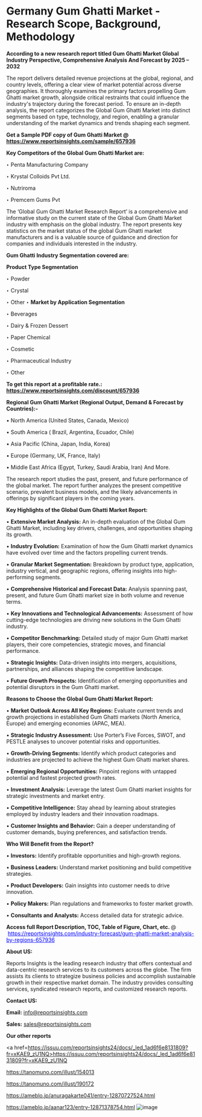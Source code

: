 # Germany Gum Ghatti Market - Research Scope, Background, Methodology

<strong>According to a new research report titled Gum Ghatti Market Global Industry Perspective, Comprehensive Analysis And Forecast by 2025 – 2032</strong>

The report delivers detailed revenue projections at the global, regional, and country levels, offering a clear view of market potential across diverse geographies. It thoroughly examines the primary factors propelling Gum Ghatti market growth, alongside critical restraints that could influence the industry's trajectory during the forecast period. To ensure an in-depth analysis, the report categorizes the Global Gum Ghatti Market into distinct segments based on type, technology, and region, enabling a granular understanding of the market dynamics and trends shaping each segment.

<strong>Get a Sample PDF copy of Gum Ghatti Market </strong><strong>@<a href=https://www.reportsinsights.com/sample/657936 style=color:#0000ff;> https://www.reportsinsights.com/sample/657936</a></strong></font>

<strong>Key Competitors of the Global Gum Ghatti Market are:</strong>

‣ Penta Manufacturing Company

‣ Krystal Colloids Pvt Ltd.

‣ Nutriroma

‣ Premcem Gums Pvt

The ‘Global Gum Ghatti Market Research Report’ is a comprehensive and informative study on the current state of the Global Gum Ghatti Market industry with emphasis on the global industry. The report presents key statistics on the market status of the global Gum Ghatti market manufacturers and is a valuable source of guidance and direction for companies and individuals interested in the industry.

<strong>Gum Ghatti Industry Segmentation covered are:</strong>

<strong>Product Type Segmentation</strong>

‣ Powder

‣ Crystal

‣ Other
‣ 
<strong>Market by Application Segmentation</strong>

‣ Beverages

‣ Dairy & Frozen Dessert

‣ Paper Chemical

‣ Cosmetic

‣ Pharmaceutical Industry

‣ Other

<strong>To get this report at a profitable rate.: <a href=https://www.reportsinsights.com/discount/657936 style=color:#0000ff;>https://www.reportsinsights.com/discount/657936</a></strong></font>

<strong>Regional Gum Ghatti Market (Regional Output, Demand &amp; Forecast by Countries):-</strong>

• North America (United States, Canada, Mexico)

• South America ( Brazil, Argentina, Ecuador, Chile)

• Asia Pacific (China, Japan, India, Korea)

• Europe (Germany, UK, France, Italy)

• Middle East Africa (Egypt, Turkey, Saudi Arabia, Iran) And More.

The research report studies the past, present, and future performance of the global market. The report further analyzes the present competitive scenario, prevalent business models, and the likely advancements in offerings by significant players in the coming years.

<strong>Key Highlights of the Global Gum Ghatti Market Report:</strong>

• <strong>Extensive Market Analysis:</strong> An in-depth evaluation of the Global Gum Ghatti Market, including key drivers, challenges, and opportunities shaping its growth.

• <strong>Industry Evolution:</strong> Examination of how the Gum Ghatti market dynamics have evolved over time and the factors propelling current trends.

• <strong>Granular Market Segmentation:</strong> Breakdown by product type, application, industry vertical, and geographic regions, offering insights into high-performing segments.

• <strong>Comprehensive Historical and Forecast Data:</strong> Analysis spanning past, present, and future Gum Ghatti market size in both volume and revenue terms.

• <strong>Key Innovations and Technological Advancements:</strong> Assessment of how cutting-edge technologies are driving new solutions in the Gum Ghatti industry.

• <strong>Competitor Benchmarking:</strong> Detailed study of major Gum Ghatti market players, their core competencies, strategic moves, and financial performance.

• <strong>Strategic Insights:</strong> Data-driven insights into mergers, acquisitions, partnerships, and alliances shaping the competitive landscape.

• <strong>Future Growth Prospects:</strong> Identification of emerging opportunities and potential disruptors in the Gum Ghatti market.

<strong>Reasons to Choose the Global Gum Ghatti Market Report:</strong>

• <strong>Market Outlook Across All Key Regions:</strong> Evaluate current trends and growth projections in established Gum Ghatti markets (North America, Europe) and emerging economies (APAC, MEA).

• <strong>Strategic Industry Assessment:</strong> Use Porter’s Five Forces, SWOT, and PESTLE analyses to uncover potential risks and opportunities.

• <strong>Growth-Driving Segments:</strong> Identify which product categories and industries are projected to achieve the highest Gum Ghatti market shares.

• <strong>Emerging Regional Opportunities:</strong> Pinpoint regions with untapped potential and fastest projected growth rates.

• <strong>Investment Analysis:</strong> Leverage the latest Gum Ghatti market insights for strategic investments and market entry.

• <strong>Competitive Intelligence:</strong> Stay ahead by learning about strategies employed by industry leaders and their innovation roadmaps.

• <strong>Customer Insights and Behavior:</strong> Gain a deeper understanding of customer demands, buying preferences, and satisfaction trends.

<strong>Who Will Benefit from the Report?</strong>

• <strong>Investors:</strong> Identify profitable opportunities and high-growth regions.

• <strong>Business Leaders:</strong> Understand market positioning and build competitive strategies.

• <strong>Product Developers:</strong> Gain insights into customer needs to drive innovation.

• <strong>Policy Makers:</strong> Plan regulations and frameworks to foster market growth.

• <strong>Consultants and Analysts:</strong> Access detailed data for strategic advice.
</ul>
<strong>Access full Report Description, TOC, Table of Figure, Chart, etc. </strong>@  <a href=https://reportsinsights.com/industry-forecast/gum-ghatti-market-analysis-by-regions-657936 style=color:#0000ff;>https://reportsinsights.com/industry-forecast/gum-ghatti-market-analysis-by-regions-657936</a></font>

<strong><strong>About US</strong>:</strong>

Reports Insights is the leading research industry that offers contextual and data-centric research services to its customers across the globe. The firm assists its clients to strategize business policies and accomplish sustainable growth in their respective market domain. The industry provides consulting services, syndicated research reports, and customized research reports.

<strong>Contact US:</strong>

<p class=""""><b>Email:</b> <a href=mailto:info@reportsinsights.com>info@reportsinsights.com</a></p>
<p class=""""><b>Sales:</b> <a href=mailto:sales@reportsinsights.com>sales@reportsinsights.com</a></p>

<strong>Our other reports</strong>

<a href=https://issuu.com/reportsinsights24/docs/_led_1ad6f6e8131809?fr=xKAE9_zU1NQ>https://issuu.com/reportsinsights24/docs/_led_1ad6f6e8131809?fr=xKAE9_zU1NQ</a>

<a href=https://tanomuno.com/illust/154013>https://tanomuno.com/illust/154013</a>

<a href=https://tanomuno.com/illust/190172>https://tanomuno.com/illust/190172</a>

<a href=https://ameblo.jp/anuragakarte041/entry-12870727524.html>https://ameblo.jp/anuragakarte041/entry-12870727524.html</a>

<a href=https://ameblo.jp/aanar123/entry-12871378754.html>https://ameblo.jp/aanar123/entry-12871378754.html</a>
![image](https://github.com/user-attachments/assets/3c191db1-15d6-4835-bc6e-f6735f17f636)
